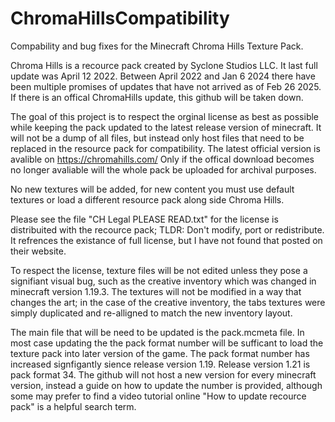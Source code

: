 # ChromaHillsCompatibility
Compability and bug fixes for the Minecraft Chroma Hills Texture Pack.

Chroma Hills is a recource pack created by Syclone Studios LLC. It last full update was April 12 2022.
Between April 2022 and Jan 6 2024 there have been multiple promises of updates that have not arrived as of Feb 26 2025. If there is an offical ChromaHills update, this github will be taken down.

The goal of this project is to respect the orginal license as best as possible while keeping the pack updated to the latest release version of minecraft. It will not be a dump of all files, but instead only host files that need to be replaced in the resource pack for compatibility. The latest official version is avalible on https://chromahills.com/ 
Only if the offical download becomes no longer avaliable will the whole pack be uploaded for archival purposes.

No new textures will be added, for new content you must use default textures or load a different resource pack along side Chroma Hills.

Please see the file "CH Legal PLEASE READ.txt" for the license is distribuited with the recource pack;
TLDR: Don't modify, port or redistribute.
It refrences the existance of full license, but I have not found that posted on their website.

To respect the license, texture files will be not edited unless they pose a signifiant visual bug, such as the creative inventory which was changed in minecraft version 1.19.3.
The textures will not be modified in a way that changes the art; in the case of the creative inventory, the tabs textures were simply duplicated and re-alligned to match the new inventory layout.

The main file that will be need to be updated is the pack.mcmeta file. In most case updating the the pack format number will be sufficant to load the texture pack into later version of the game. The pack format number has increased signfigantly sience release version 1.19. Release version 1.21 is pack format 34. The github will not host a new version for every minecraft version, instead a guide on how to update the number is provided, although some may prefer to find a video tutorial online "How to update recource pack" is a helpful search term.
